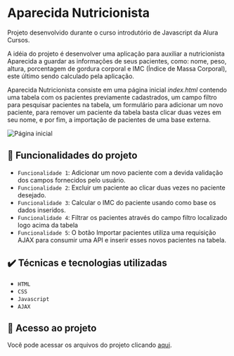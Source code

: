 # Aparecida Nutricionista

Projeto desenvolvido durante o curso introdutório de Javascript da Alura Cursos.

A idéia do projeto é desenvolver uma aplicação para auxiliar a nutricionista Aparecida a guardar as informações de seus pacientes, como: nome, peso, altura, porcentagem de gordura corporal e IMC (Índice de Massa Corporal), este último sendo calculado pela aplicação.

Aparecida Nutricionista consiste em uma página inicial <i>index.html</i> contendo uma tabela com os pacientes previamente cadastrados, um campo filtro para pesquisar pacientes na tabela, um formulário para adicionar um novo paciente, para remover um paciente da tabela basta clicar duas vezes em seu nome, e por fim, a importação de pacientes de uma base externa.


![Página inicial](https://user-images.githubusercontent.com/3083215/143038540-449db3ed-d797-4bfa-b964-82363aa02715.JPG)

## :hammer: Funcionalidades do projeto

- `Funcionalidade 1`: Adicionar um novo paciente com a devida validação dos campos fornecidos pelo usuário.
- `Funcionalidade 2`: Excluir um paciente ao clicar duas vezes no paciente desejado.
- `Funcionalidade 3`: Calcular o IMC do paciente usando como base os dados inseridos.
- `Funcionalidade 4`: Filtrar os pacientes através do campo filtro localizado logo acima da tabela
- `Funcionalidade 5`: O botão Importar pacientes utiliza uma requisição AJAX para consumir uma API e inserir esses novos pacientes na tabela.

## ✔️ Técnicas e tecnologias utilizadas

- ``HTML``
- ``CSS``
- ``Javascript``
- ``AJAX``

## 📁 Acesso ao projeto
Você pode acessar os arquivos do projeto clicando [aqui](https://github.com/rafast/Aparecida-Nutricionista).
